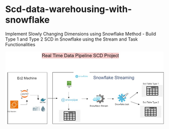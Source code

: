 # Scd-data-warehousing-with-snowflake
Implement Slowly Changing Dimensions using Snowflake Method - Build Type 1 and Type 2 SCD in Snowflake using the Stream and Task Functionalities

![SCD Data Warehousing Diagram](https://github.com/huzaifa782/Scd-data-warehousing-with-snowflake/raw/main/Untitled%20Diagram2.jpg)
